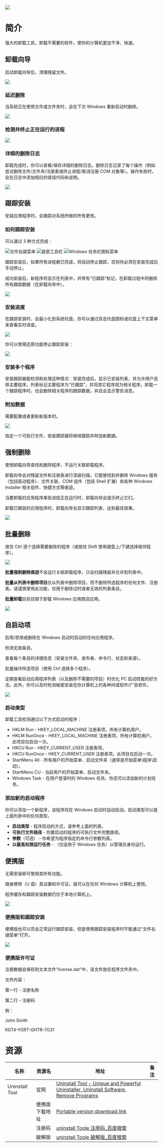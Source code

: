 ![](https://www.crystalidea.com/assets/images/uninstall-tool/logo-320.png)

# 简介

强大的卸载工具，卸载不需要的软件，使你的计算机更加干净、快速。

## 卸载向导

启动卸载向导后，清理残留文件。

![](https://www.crystalidea.com/assets/images/uninstall-tool/screen_wizard.png)

### 延迟删除

当系统正在使用文件或文件夹时，会在下次 Windows 重新启动时删除。

![](https://www.crystalidea.com/assets/images/uninstall-tool/screen_wizard_delayed_removal.png)

### 检测并终止正在运行的进程

![](https://www.crystalidea.com/assets/images/uninstall-tool/screen_wizard_terminate_process.png)

### 详细的删除日志

卸载完成时，你可以查看/保存详细的删除日志。删除日志记录了每个操作（例如尝试删除文件/文件夹/注册表或终止进程/取消注册 COM 对象等）。操作失败时，会在日志中添加相应的错误代码和说明。

![](https://www.crystalidea.com/assets/images/uninstall-tool/screen_wizard_removal_log.png)

## 跟踪安装

安装应用程序时，会跟踪对系统所做的所有更改。

### 如何跟踪安装

可以通过 3 种方式完成：

![文件右键菜单](https://www.crystalidea.com/assets/images/uninstall-tool/screen_monitor_context_menu.png)
![底部工具栏](https://www.crystalidea.com/assets/images/uninstall-tool/screen_monitor_toolbar.png)
![Windows 任务栏图标菜单](https://www.crystalidea.com/assets/images/uninstall-tool/screen_monitor_taskbar.png)

跟踪安装后，如果所有进程都已完成，将自动停止跟踪，否则你必须在安装完成后手动停止。

成功安装后，新程序将显示在列表中，并带有“已跟踪”标记，在卸载过程中将删除所有跟踪数据（在卸载向导中）。

![](https://www.crystalidea.com/assets/images/uninstall-tool/screen_monitor_traced_mark.png)

### 安装进度

在跟踪安装时，会最小化到系统托盘。你可以通过双击托盘图标或托盘上下文菜单来查看实时进度。

![](https://www.crystalidea.com/assets/images/uninstall-tool/screen_monitor_progress.png)

你可以使用还原功能停止跟踪安装：

![](https://www.crystalidea.com/assets/images/uninstall-tool/screen_monitor_revert.png)

### 安装多个程序

安装跟踪器能检测和处理这种情况：安装完成后，显示已安装列表，并允许用户选择主要程序。列表标记主要程序为“已跟踪”，并将其它程序视为相关程序。卸载一个跟踪程序时，也会删除相关程序的跟踪数据，并且会显示警告消息。

### 附加数据

需要配置或者更新新版本时。

![](https://www.crystalidea.com/assets/images/uninstall-tool/screen_monitor_append.png)

指定一个可执行文件，安装跟踪器将继续跟踪并附加新数据。

## 强制删除

使用卸载向导查找和删除程序，不运行关联卸载程序。

卸载向导会对残留文件和注册表进行深层扫描，它能够找到并删除 Windows 服务（包括驱动程序）、文件关联、COM 组件（包括 Shell 扩展）和各种 Windows Installer 相关组件、快捷方式等痕迹。

当要卸载的应用程序某些进程正在运行时，卸载向导会提示终止它们。

卸载已跟踪的应用程序时，卸载向导会显示跟踪列表，达到最佳效果。

![](https://www.crystalidea.com/assets/images/uninstall-tool/screen_force_removal_wizard.png)

## 批量删除

按住 Ctrl 逐个选择需要删除的程序（或按住 Shift 使用键盘上/下键选择相邻程序）。

![](https://www.crystalidea.com/assets/images/uninstall-tool/screen_batch.png)

**批量强制删除痕迹**不会运行关联卸载程序，只会扫描残留并合并到列表中。

**批量从列表中删除项目**仅从列表中删除项目，而不删除所选程序的任何文件、注册表。请谨慎使用此功能，仅用于删除过时或者无效的列表条目。

**批量卸载**目前仅限于卸载 Windows 应用商店应用。

![](https://www.crystalidea.com/assets/images/uninstall-tool/screen_batch_wizard.png)

## 自启动项

启用/禁用或删除在 Windows 启动时启动的任何应用程序。

检测无效条目。

查看每个条目的详细信息（安装文件夹、发布者、命令行、状态和来源）。

批量操作所选项目（使用 Ctrl 选择多个程序）。

定期查看启动应用程序列表（以及删除不需要的项目）时优化 PC 启动性能的好方法。此外，你可以及时检测秘密安装在你计算机上的各种间谍软件/广告软件。

![](https://www.crystalidea.com/assets/images/uninstall-tool/screen_startup.png)

### 启动类型

卸载工具检测通过以下方式启动的程序：

* HKLM Run - HKEY_LOCAL_MACHINE 注册表项，所有计算机用户。
* HKLM RunOnce - HKEY_LOCAL_MACHINE 注册表项，所有计算机用户。此项目仅启动一次。
* HKCU Run - HKEY_CURRENT_USER 注册表项。
* HKCU RunOnce - HKEY_CURRENT_USER 注册表项。此项目仅启动一次。
* StartMenu All - 所有用户的开始菜单、启动文件夹（通常是开始菜单\程序\启动）。
* StartMenu CU - 当前用户的开始菜单、启动文件夹。
* Windows Task - 在用户登录时的 Windows 任务。你还可以添加新的计划任务。

### 添加新的启动程序

你可以添加一个新程序，该程序将在 Windows 启动时自动启动。启动类型可以是上面列表中的任何类型。

* **启动类型** - 程序启动的方式，请参考上面的列表。
* **可执行文件路径** - 你要启动的程序的可执行文件完整路径。
* **参数**（可选） - 你希望为程序指定的命令行参数列表。
* **以最高权限运行任务** - （仅适用于 Windows 任务）以管理员身份运行。

## 便携版

无需安装即可使用其所有功能。

随身携带（U 盘）其设置和许可证，就可以在任何 Windows 计算机上使用。

程序缓存和跟踪安装数据仍位于本地计算机上。

![](https://www.crystalidea.com/assets/images/uninstall-tool/screen_portable.png)

### 便携版和跟踪安装

便携版也可以完全正常运行跟踪安装，但是使用跟踪安装程序时不能通过“文件右键菜单”打开。

![](https://www.crystalidea.com/assets/images/uninstall-tool/screen_monitor_toolbar.png)

### 便携版许可证

注册数据会保存到文本文件“license.dat”中，该文件放在程序文件夹中。

文件内容：

第一行 - 注册名称

第二行 - 注册码

例：

John Smith

KGT4-YGRT-GHTR-7G31

# 资源

|名称|资源名|地址|备注|
|---|---|---|---|
|Uninstall Tool|官网|[Uninstall Tool - Unique and Powerful Uninstaller, Uninstall Software, Remove Programs](https://www.crystalidea.com/uninstall-tool)||
||便携版下载地址|[Portable version download link](https://www.crystalidea.com/downloads/uninstalltool_portable.zip)||
||注册码|[uninstall Toole 注册码_百度搜索](https://www.baidu.com/s?wd=uninstall+Toole+%E6%B3%A8%E5%86%8C%E7%A0%81)||
||破解版|[uninstall Toole 破解版_百度搜索](https://www.baidu.com/s?wd=uninstall+Toole+%E7%A0%B4%E8%A7%A3%E7%89%88)||
